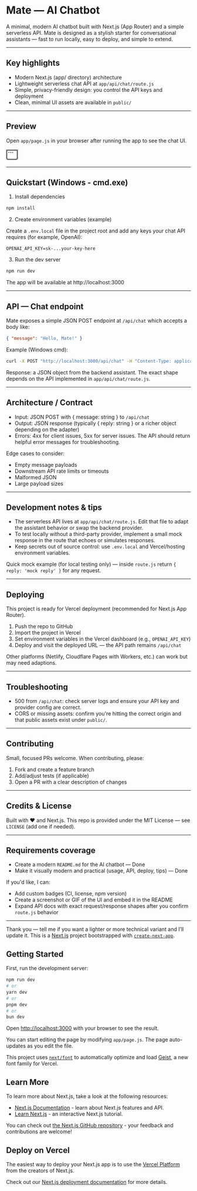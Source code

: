 # Mate — AI Chatbot

A minimal, modern AI chatbot built with Next.js (App Router) and a simple serverless API. Mate is designed as a stylish starter for conversational assistants — fast to run locally, easy to deploy, and simple to extend.

---

## Key highlights

- Modern Next.js (app/ directory) architecture
- Lightweight serverless chat API at `app/api/chat/route.js`
- Simple, privacy-friendly design: you control the API keys and deployment
- Clean, minimal UI assets are available in `public/`

---

## Preview

Open `app/page.js` in your browser after running the app to see the chat UI.

![banner](public/window.svg)

---

## Quickstart (Windows - cmd.exe)

1. Install dependencies

```bat
npm install
```

2. Create environment variables (example)

Create a `.env.local` file in the project root and add any keys your chat API requires (for example, OpenAI):

```
OPENAI_API_KEY=sk-...your-key-here
```

3. Run the dev server

```bat
npm run dev
```

The app will be available at http://localhost:3000

---

## API — Chat endpoint

Mate exposes a simple JSON POST endpoint at `/api/chat` which accepts a body like:

```json
{ "message": "Hello, Mate!" }
```

Example (Windows cmd):

```bat
curl -X POST "http://localhost:3000/api/chat" -H "Content-Type: application/json" -d "{\"message\":\"Hello Mate\"}"
```

Response: a JSON object from the backend assistant. The exact shape depends on the API implemented in `app/api/chat/route.js`.

---

## Architecture / Contract

- Input: JSON POST with { message: string } to `/api/chat`
- Output: JSON response (typically { reply: string } or a richer object depending on the adapter)
- Errors: 4xx for client issues, 5xx for server issues. The API should return helpful error messages for troubleshooting.

Edge cases to consider:
- Empty message payloads
- Downstream API rate limits or timeouts
- Malformed JSON
- Large payload sizes

---

## Development notes & tips

- The serverless API lives at `app/api/chat/route.js`. Edit that file to adapt the assistant behavior or swap the backend provider.
- To test locally without a third-party provider, implement a small mock response in the route that echoes or simulates responses.
- Keep secrets out of source control: use `.env.local` and Vercel/hosting environment variables.

Quick mock example (for local testing only) — inside `route.js` return `{ reply: 'mock reply' }` for any request.

---

## Deploying

This project is ready for Vercel deployment (recommended for Next.js App Router).

1. Push the repo to GitHub
2. Import the project in Vercel
3. Set environment variables in the Vercel dashboard (e.g., `OPENAI_API_KEY`)
4. Deploy and visit the deployed URL — the API path remains `/api/chat`

Other platforms (Netlify, Cloudflare Pages with Workers, etc.) can work but may need adaptions.

---

## Troubleshooting

- 500 from `/api/chat`: check server logs and ensure your API key and provider config are correct.
- CORS or missing assets: confirm you're hitting the correct origin and that public assets exist under `public/`.

---

## Contributing

Small, focused PRs welcome. When contributing, please:

1. Fork and create a feature branch
2. Add/adjust tests (if applicable)
3. Open a PR with a clear description of changes

---

## Credits & License

Built with ❤️ and Next.js. This repo is provided under the MIT License — see `LICENSE` (add one if needed).

---

## Requirements coverage

- Create a modern `README.md` for the AI chatbot — Done
- Make it visually modern and practical (usage, API, deploy, tips) — Done

If you'd like, I can:
- Add custom badges (CI, license, npm version)
- Create a screenshot or GIF of the UI and embed it in the README
- Expand API docs with exact request/response shapes after you confirm `route.js` behavior

---

Thank you — tell me if you want a lighter or more technical variant and I’ll update it.
This is a [Next.js](https://nextjs.org) project bootstrapped with [`create-next-app`](https://github.com/vercel/next.js/tree/canary/packages/create-next-app).

## Getting Started

First, run the development server:

```bash
npm run dev
# or
yarn dev
# or
pnpm dev
# or
bun dev
```

Open [http://localhost:3000](http://localhost:3000) with your browser to see the result.

You can start editing the page by modifying `app/page.js`. The page auto-updates as you edit the file.

This project uses [`next/font`](https://nextjs.org/docs/app/building-your-application/optimizing/fonts) to automatically optimize and load [Geist](https://vercel.com/font), a new font family for Vercel.

## Learn More

To learn more about Next.js, take a look at the following resources:

- [Next.js Documentation](https://nextjs.org/docs) - learn about Next.js features and API.
- [Learn Next.js](https://nextjs.org/learn) - an interactive Next.js tutorial.

You can check out [the Next.js GitHub repository](https://github.com/vercel/next.js) - your feedback and contributions are welcome!

## Deploy on Vercel

The easiest way to deploy your Next.js app is to use the [Vercel Platform](https://vercel.com/new?utm_medium=default-template&filter=next.js&utm_source=create-next-app&utm_campaign=create-next-app-readme) from the creators of Next.js.

Check out our [Next.js deployment documentation](https://nextjs.org/docs/app/building-your-application/deploying) for more details.

